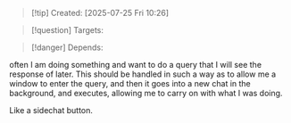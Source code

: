 
>[!tip] Created: [2025-07-25 Fri 10:26]

>[!question] Targets: 

>[!danger] Depends: 

often I am doing something and want to do a query that I will see the response of later.  This should be handled in such a way as to allow me a window to enter the query, and then it goes into a new chat in the background, and executes, allowing me to carry on with what I was doing.

Like a sidechat button.